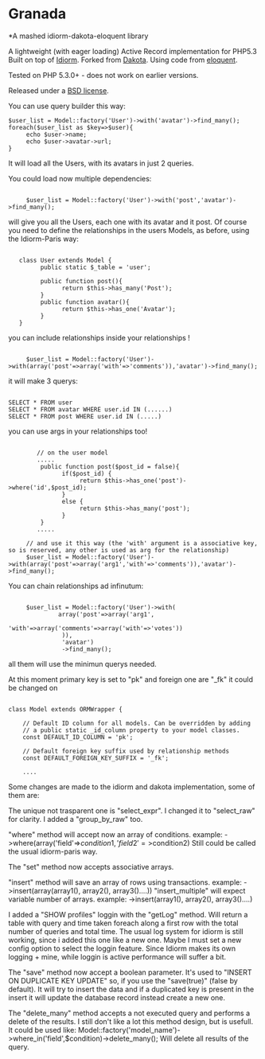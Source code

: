 Granada
======

*A mashed idiorm-dakota-eloquent library

A lightweight (with eager loading) Active Record implementation for PHP5.3
Built on top of [Idiorm](http://github.com/j4mie/idiorm/).
Forked from [Dakota](http://github.com/powerpak/dakota/).
Using code from [eloquent](https://github.com/taylorotwell/eloquent/).

Tested on PHP 5.3.0+ - does not work on earlier versions.

Released under a [BSD license](http://en.wikipedia.org/wiki/BSD_licenses).


You can use query builder this way:

<pre><code>$user_list = Model::factory('User')->with('avatar')->find_many();
foreach($user_list as $key=>$user){
     echo $user->name;
     echo $user->avatar->url;
}</code></pre>

It will load all the Users, with its avatars in just 2 queries.


You could load now multiple dependencies:
<pre><code>
     $user_list = Model::factory('User')->with('post','avatar')->find_many();
</code></pre>
will give you all the Users, each one with its avatar and it post. Of course you need to define the relationships in the users Models, as before, using the Idiorm-Paris way:
<pre><code>
   class User extends Model {
         public static $_table = 'user';
          
         public function post(){
               return $this->has_many('Post');
         }
         public function avatar(){
               return $this->has_one('Avatar');
         }
   }
</code></pre>

you can include relationships inside your relationships !
<pre><code>
     $user_list = Model::factory('User')->with(array('post'=>array('with'=>'comments')),'avatar')->find_many();
</code></pre>


it will make 3 querys:
<pre><code>
SELECT * FROM user 
SELECT * FROM avatar WHERE user.id IN (......)
SELECT * FROM post WHERE user.id IN (.....)
</code></pre>

you can use args in your relationships too!
<pre><code>
        // on the user model
        .....
         public function post($post_id = false){
               if($post_id) {
                    return $this->has_one('post')->where('id',$post_id);
               }
               else {
                    return $this->has_many('post');
               }
         }
        .....      

     // and use it this way (the 'with' argument is a associative key, so is reserved, any other is used as arg for the relationship)
     $user_list = Model::factory('User')->with(array('post'=>array('arg1','with'=>'comments')),'avatar')->find_many();
</code></pre>

You can chain relationships ad infinutum:
<pre><code>
     $user_list = Model::factory('User')->with(
              array('post'=>array('arg1',
                      'with'=>array('comments'=>array('with'=>'votes'))
               )),
               'avatar')
               ->find_many();
</code></pre>
all them will use the minimun querys needed.





At this moment primary key is set to "pk" and foreign one are "_fk" it could be changed on 
<pre><code>
class Model extends ORMWrapper {
    
    // Default ID column for all models. Can be overridden by adding
    // a public static _id_column property to your model classes.
    const DEFAULT_ID_COLUMN = 'pk';

    // Default foreign key suffix used by relationship methods
    const DEFAULT_FOREIGN_KEY_SUFFIX = '_fk';
    
    ....
</code></pre>


Some changes are made to the idiorm and dakota implementation, some of them are:


The unique not trasparent one is "select_expr". I changed it to "select_raw" for clarity. I added a "group_by_raw" too.

"where" method will accept now an array of conditions. example: ->where(array('field'=>$condition1, 'field2'=>$condition2)
Still could be called the usual idiorm-paris way.

The "set" method now accepts associative arrays.

"insert" method will save an array of rows using transactions. example: ->insert(array(array1(), array2(), array3()....))
"insert_multiple" will expect variable number of arrays. example: ->insert(array1(), array2(), array3()....)

I added a "SHOW profiles" loggin with the "getLog" method. Will return a table with query and time taken foreach along a first row with the total number of queries and total time. The usual log system for idiorm is still working, since i added this one like a new one. Maybe I must set a new config option to select the loggin feature. Since Idiorm makes its own logging + mine, while loggin is active performance will suffer a bit.

The "save" method now accept a boolean parameter. It's used to "INSERT ON DUPLICATE KEY UPDATE" so, if you use the "save(true)" (false by default). It will try to insert the data and if a duplicated key is present in the insert it will update the database record instead create a new one.

The "delete_many" method accepts a not executed query and performs a delete of the results. I still don't like a lot this method design, but is usefull. It could be used like: Model::factory('model_name')->where_in('field',$condition)->delete_many(); Will delete all results of the query.

